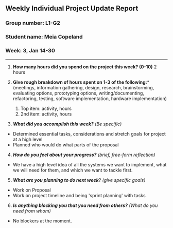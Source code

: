 ## Weekly Individual Project Update Report
### Group number: L1-G2
### Student name: Meia Copeland
### Week: 3, Jan 14-30
___
1. **How many hours did you spend on the project this week? (0-10)**
2 hours

2. **Give rough breakdown of hours spent on 1-3 of the following:***
   (meetings, information gathering, design, research, brainstorming, evaluating options, prototyping options, writing/documenting, refactoring, testing, software implementation, hardware implementation)
   1. Top item: activity, hours
   2. 2nd item: activity, hours
3. ***What did you accomplish this week?*** _(Be specific)_
  - Determined essential tasks, considerations and stretch goals for project at a high level
  - Planned who would do what parts of the proposal
4. ***How do you feel about your progress?*** _(brief, free-form reflection)_
  - We have a high level idea of all the systems we want to implement, what we will need for them, and which we want to tackle first.
5. ***What are you planning to do next week***? _(give specific goals)_
  - Work on Proposal
  - Work on project timeline and being 'sprint planning' with tasks
6. ***Is anything blocking you that you need from others?*** _(What do you need from whom)_
  - No blockers at the moment.

